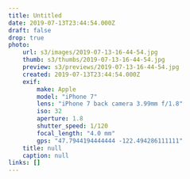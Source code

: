```yaml
---
title: Untitled
date: 2019-07-13T23:44:54.000Z
draft: false
drop: true
photo:
    url: s3/images/2019-07-13-16-44-54.jpg
    thumb: s3/thumbs/2019-07-13-16-44-54.jpg
    preview: s3/previews/2019-07-13-16-44-54.jpg
    created: 2019-07-13T23:44:54.000Z
    exif:
        make: Apple
        model: "iPhone 7"
        lens: "iPhone 7 back camera 3.99mm f/1.8"
        iso: 32
        aperture: 1.8
        shutter_speed: 1/120
        focal_length: "4.0 mm"
        gps: "47.7944194444444 -122.494286111111"
    title: null
    caption: null
links: []
---
```

